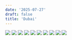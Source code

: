 ```yaml
---
date: '2025-07-27'
draft: false
title: 'Dubai'
---
```



![](/Dubai/image1.webp)
![](/Dubai/image2.webp)
![](/Dubai/image3.webp)
![](/Dubai/image4.webp)
![](/Dubai/image5.webp)
![](/Dubai/image6.webp)
![](/Dubai/image7.webp)
![](/Dubai/image8.webp)
![](/Dubai/image9.webp)
![](/Dubai/image10.webp)